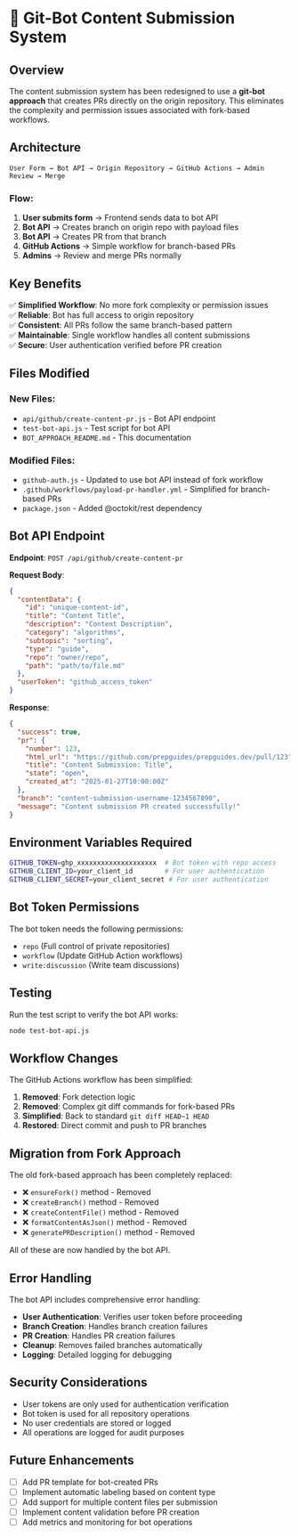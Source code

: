 # 🤖 Git-Bot Content Submission System

## Overview

The content submission system has been redesigned to use a **git-bot approach** that creates PRs directly on the origin repository. This eliminates the complexity and permission issues associated with fork-based workflows.

## Architecture

```
User Form → Bot API → Origin Repository → GitHub Actions → Admin Review → Merge
```

### Flow:
1. **User submits form** → Frontend sends data to bot API
2. **Bot API** → Creates branch on origin repo with payload files
3. **Bot API** → Creates PR from that branch
4. **GitHub Actions** → Simple workflow for branch-based PRs
5. **Admins** → Review and merge PRs normally

## Key Benefits

✅ **Simplified Workflow**: No more fork complexity or permission issues  
✅ **Reliable**: Bot has full access to origin repository  
✅ **Consistent**: All PRs follow the same branch-based pattern  
✅ **Maintainable**: Single workflow handles all content submissions  
✅ **Secure**: User authentication verified before PR creation  

## Files Modified

### New Files:
- `api/github/create-content-pr.js` - Bot API endpoint
- `test-bot-api.js` - Test script for bot API
- `BOT_APPROACH_README.md` - This documentation

### Modified Files:
- `github-auth.js` - Updated to use bot API instead of fork workflow
- `.github/workflows/payload-pr-handler.yml` - Simplified for branch-based PRs
- `package.json` - Added @octokit/rest dependency

## Bot API Endpoint

**Endpoint**: `POST /api/github/create-content-pr`

**Request Body**:
```json
{
  "contentData": {
    "id": "unique-content-id",
    "title": "Content Title",
    "description": "Content Description",
    "category": "algorithms",
    "subtopic": "sorting",
    "type": "guide",
    "repo": "owner/repo",
    "path": "path/to/file.md"
  },
  "userToken": "github_access_token"
}
```

**Response**:
```json
{
  "success": true,
  "pr": {
    "number": 123,
    "html_url": "https://github.com/prepguides/prepguides.dev/pull/123",
    "title": "Content Submission: Title",
    "state": "open",
    "created_at": "2025-01-27T10:00:00Z"
  },
  "branch": "content-submission-username-1234567890",
  "message": "Content submission PR created successfully!"
}
```

## Environment Variables Required

```bash
GITHUB_TOKEN=ghp_xxxxxxxxxxxxxxxxxxxx  # Bot token with repo access
GITHUB_CLIENT_ID=your_client_id        # For user authentication
GITHUB_CLIENT_SECRET=your_client_secret # For user authentication
```

## Bot Token Permissions

The bot token needs the following permissions:
- `repo` (Full control of private repositories)
- `workflow` (Update GitHub Action workflows)
- `write:discussion` (Write team discussions)

## Testing

Run the test script to verify the bot API works:

```bash
node test-bot-api.js
```

## Workflow Changes

The GitHub Actions workflow has been simplified:

1. **Removed**: Fork detection logic
2. **Removed**: Complex git diff commands for fork-based PRs
3. **Simplified**: Back to standard `git diff HEAD~1 HEAD`
4. **Restored**: Direct commit and push to PR branches

## Migration from Fork Approach

The old fork-based approach has been completely replaced:

- ❌ `ensureFork()` method - Removed
- ❌ `createBranch()` method - Removed  
- ❌ `createContentFile()` method - Removed
- ❌ `formatContentAsJson()` method - Removed
- ❌ `generatePRDescription()` method - Removed

All of these are now handled by the bot API.

## Error Handling

The bot API includes comprehensive error handling:

- **User Authentication**: Verifies user token before proceeding
- **Branch Creation**: Handles branch creation failures
- **PR Creation**: Handles PR creation failures
- **Cleanup**: Removes failed branches automatically
- **Logging**: Detailed logging for debugging

## Security Considerations

- User tokens are only used for authentication verification
- Bot token is used for all repository operations
- No user credentials are stored or logged
- All operations are logged for audit purposes

## Future Enhancements

- [ ] Add PR template for bot-created PRs
- [ ] Implement automatic labeling based on content type
- [ ] Add support for multiple content files per submission
- [ ] Implement content validation before PR creation
- [ ] Add metrics and monitoring for bot operations